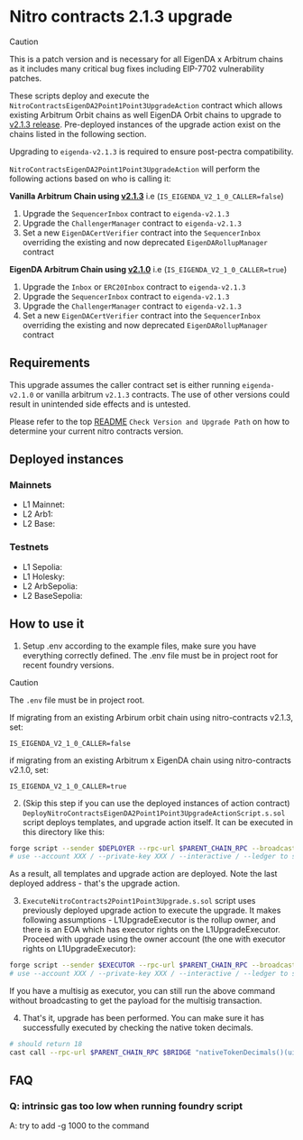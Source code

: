 # Nitro contracts 2.1.3 upgrade

> [!CAUTION]
> This is a patch version and is necessary for all EigenDA x Arbitrum chains as it includes many critical bug fixes including EIP-7702 vulnerability patches.
>

These scripts deploy and execute the `NitroContractsEigenDA2Point1Point3UpgradeAction` contract which allows existing Arbitrum Orbit chains as well EigenDA Orbit chains to upgrade to [v2.1.3 release](https://github.com/layr-labs/nitro-contracts/releases/tag/v2.1.3). Pre-deployed instances of the upgrade action exist on the chains listed in the following section.

Upgrading to `eigenda-v2.1.3` is required to ensure post-pectra compatibility.

`NitroContractsEigenDA2Point1Point3UpgradeAction` will perform the following actions based on who is calling it:

**Vanilla Arbitrum Chain using [v2.1.3](https://github.com/OffchainLabs/nitro-contracts/releases/tag/v2.1.3)**
i.e (`IS_EIGENDA_V2_1_0_CALLER=false`)
1. Upgrade the `SequencerInbox` contract to `eigenda-v2.1.3`
2. Upgrade the `ChallengerManager` contract to `eigenda-v2.1.3`
3. Set a new `EigenDACertVerifier` contract into the `SequencerInbox` overriding the existing and now deprecated `EigenDARollupManager` contract

**EigenDA Arbitrum Chain using [v2.1.0](https://github.com/Layr-Labs/nitro-contracts/releases/tag/v2.1.0)**
i.e (`IS_EIGENDA_V2_1_0_CALLER=true`)
1. Upgrade the `Inbox` or `ERC20Inbox` contract to `eigenda-v2.1.3`
2. Upgrade the `SequencerInbox` contract to `eigenda-v2.1.3`
3. Upgrade the `ChallengerManager` contract to `eigenda-v2.1.3` 
4. Set a new `EigenDACertVerifier` contract into the `SequencerInbox` overriding the existing and now deprecated `EigenDARollupManager` contract

## Requirements
This upgrade assumes the caller contract set is either running `eigenda-v2.1.0` or vanilla arbitrum `v2.1.3` contracts. The use of other versions
could result in unintended side effects and is untested.

Please refer to the top [README](/README.md#check-version-and-upgrade-path) `Check Version and Upgrade Path` on how to determine your current nitro contracts version.

## Deployed instances

### Mainnets
- L1 Mainnet: 
- L2 Arb1: 
- L2 Base: 

### Testnets
- L1 Sepolia: 
- L1 Holesky: 
- L2 ArbSepolia: 
- L2 BaseSepolia: 

## How to use it

1. Setup .env according to the example files, make sure you have everything correctly defined. The .env file must be in project root for recent foundry versions.

> [!CAUTION]
> The `.env` file must be in project root.

If migrating from an existing Arbirum orbit chain using nitro-contracts v2.1.3, set:
```
IS_EIGENDA_V2_1_0_CALLER=false
```

if migrating from an existing Arbitrum x EigenDA chain using nitro-contracts v2.1.0, set:
```
IS_EIGENDA_V2_1_0_CALLER=true
```

2. (Skip this step if you can use the deployed instances of action contract)
   `DeployNitroContractsEigenDA2Point1Point3UpgradeActionScript.s.sol` script deploys templates, and upgrade action itself. It can be executed in this directory like this:

```bash
forge script --sender $DEPLOYER --rpc-url $PARENT_CHAIN_RPC --broadcast --slow DeployNitroContractsEigenDA2Point1Point3UpgradeActionScript -vvv --verify --skip-simulation
# use --account XXX / --private-key XXX / --interactive / --ledger to set the account to send the transaction from
```

As a result, all templates and upgrade action are deployed. Note the last deployed address - that's the upgrade action.

3. `ExecuteNitroContracts2Point1Point3Upgrade.s.sol` script uses previously deployed upgrade action to execute the upgrade. It makes following assumptions - L1UpgradeExecutor is the rollup owner, and there is an EOA which has executor rights on the L1UpgradeExecutor. Proceed with upgrade using the owner account (the one with executor rights on L1UpgradeExecutor):

```bash
forge script --sender $EXECUTOR --rpc-url $PARENT_CHAIN_RPC --broadcast ExecuteNitroContractsEigenDA2Point1Point3UpgradeScript -vvv
# use --account XXX / --private-key XXX / --interactive / --ledger to set the account to send the transaction from
```

If you have a multisig as executor, you can still run the above command without broadcasting to get the payload for the multisig transaction.

4. That's it, upgrade has been performed. You can make sure it has successfully executed by checking the native token decimals.

```bash
# should return 18
cast call --rpc-url $PARENT_CHAIN_RPC $BRIDGE "nativeTokenDecimals()(uint8)"
```

## FAQ

### Q: intrinsic gas too low when running foundry script

A: try to add -g 1000 to the command
